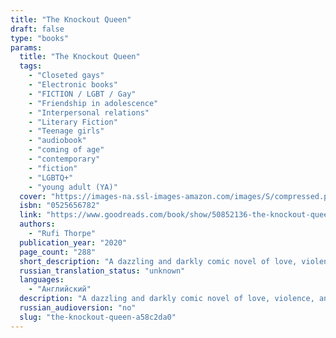 ```yaml
---
title: "The Knockout Queen"
draft: false
type: "books"
params:
  title: "The Knockout Queen"
  tags:
    - "Closeted gays"
    - "Electronic books"
    - "FICTION / LGBT / Gay"
    - "Friendship in adolescence"
    - "Interpersonal relations"
    - "Literary Fiction"
    - "Teenage girls"
    - "audiobook"
    - "coming of age"
    - "contemporary"
    - "fiction"
    - "LGBTQ+"
    - "young adult (YA)"
  cover: "https://images-na.ssl-images-amazon.com/images/S/compressed.photo.goodreads.com/books/1579612084i/50852136.jpg"
  isbn: "0525656782"
  link: "https://www.goodreads.com/book/show/50852136-the-knockout-queen"
  authors:
    - "Rufi Thorpe"
  publication_year: "2020"
  page_count: "288"
  short_description: "A dazzling and darkly comic novel of love, violence, and friendship in the California suburbsBunny Lampert is the princess of North Shore⁠--beautiful, tall, blond, with a rich..."
  russian_translation_status: "unknown"
  languages:
    - "Английский"
  description: "A dazzling and darkly comic novel of love, violence, and friendship in the California suburbsBunny Lampert is the princess of North Shore⁠--beautiful, tall, blond, with a rich real-estate-developer father and a swimming pool in her backyard. Michael⁠⁠--with a ponytail down his back and a septum piercing⁠--lives with his aunt in the cramped stucco cottage next door. When Bunny catches Michael smoking in her yard, he discovers that her life is not as perfect as it seems. At six foot three, Bunny towers over their classmates. Even as she dreams of standing out and competing in the Olympics, she is desperate to fit in, to seem normal, and to get a boyfriend, all while hiding her father's escalating alcoholism.Michael has secrets of his own. At home and at school Michael pretends to be straight, but at night he tries to understand himself by meeting men online for anonymous encounters that both thrill and scare him. When Michael falls in love for the first time, a vicious strain of gossip circulates and a terrible, brutal act becomes the defining feature of both his and Bunny's futures⁠⁠--and of their friendship. With storytelling as intoxicating as it is intelligent, Rufi Thorpe has created a tragic and unflinching portrait of identity, a fascinating examination of our struggles to exist in our bodies, and an excruciatingly beautiful story of two humans aching for connection."
  russian_audioversion: "no"
  slug: "the-knockout-queen-a58c2da0"
---
```

